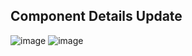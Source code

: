 ## Component Details Update

![image](https://user-images.githubusercontent.com/35042430/148444706-da46d6a4-da6f-4386-83fd-c9ba5bc17ed1.png)
![image](https://user-images.githubusercontent.com/35042430/148444419-e89d40cb-8e42-4442-856f-602c112d7fd0.png)
